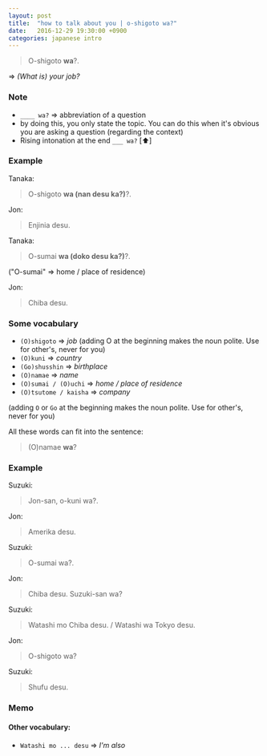 ```yaml
---
layout: post
title:  "how to talk about you | o-shigoto wa?"
date:   2016-12-29 19:30:00 +0900
categories: japanese intro
---
```


>O-shigoto **wa**?.

=> _(What is) your job?_

### Note
* `____ wa?` => abbreviation of a question
* by doing this, you only state the topic. You can do this when it's obvious you are asking a question (regarding the context)
* Rising intonation at the end `___ wa?` [⬆️]

### Example
Tanaka:
>O-shigoto **wa (nan desu ka?)**?.

Jon:
>Enjinia desu.

Tanaka:
>O-sumai **wa (doko desu ka?)**?.

("O-sumai" => home / place of residence)

Jon:
>Chiba desu.


### Some vocabulary
* `(O)shigoto` => _job_ (adding O at the beginning makes the noun polite. Use for other's, never for you)
* `(O)kuni` => _country_
* `(Go)shusshin` => _birthplace_
* `(O)namae` => _name_
* `(O)sumai / (O)uchi` => _home / place of residence_
* `(O)tsutome / kaisha` => _company_

(adding `O` or `Go` at the beginning makes the noun polite. Use for other's, never for you)

All these words can fit into the sentence:
> (O)namae **wa**?

### Example
Suzuki:
> Jon-san, o-kuni wa?.

Jon:
> Amerika desu.

Suzuki:
> O-sumai wa?.

Jon:
> Chiba desu. Suzuki-san wa?

Suzuki:
> Watashi mo Chiba desu. / Watashi wa Tokyo desu.

Jon:
> O-shigoto wa?

Suzuki:
> Shufu desu.


### Memo
#### Other vocabulary:
* `Watashi mo ... desu` => _I'm also_
